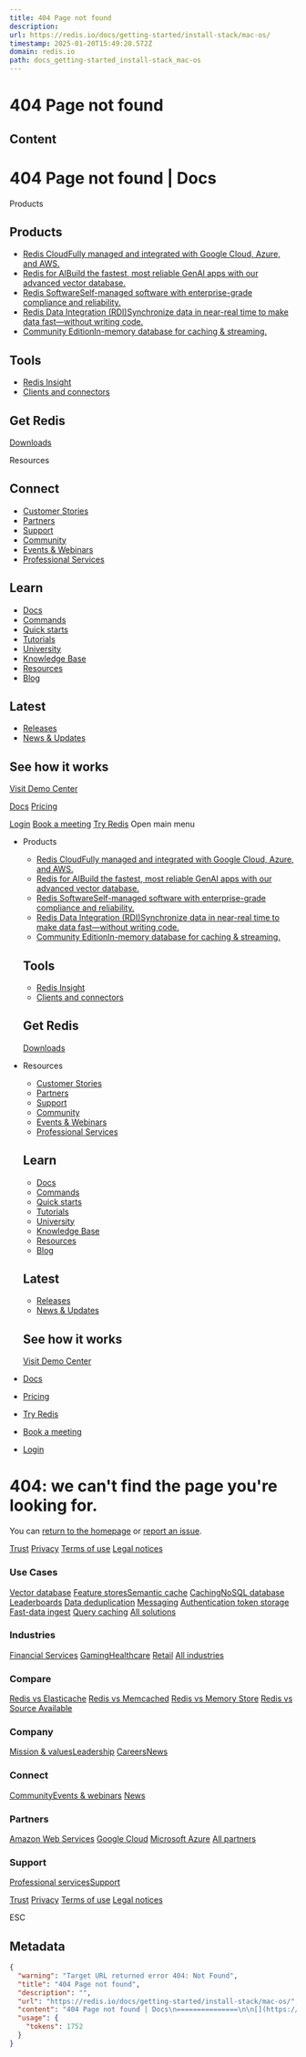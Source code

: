 ```yaml
---
title: 404 Page not found
description: 
url: https://redis.io/docs/getting-started/install-stack/mac-os/
timestamp: 2025-01-20T15:49:20.572Z
domain: redis.io
path: docs_getting-started_install-stack_mac-os
---
```


# 404 Page not found



## Content

404 Page not found | Docs
===============

[](https://redis.io/)

Products

Products
--------

*   [Redis CloudFully managed and integrated with Google Cloud, Azure, and AWS.](https://redis.io/cloud/)
*   [Redis for AIBuild the fastest, most reliable GenAI apps with our advanced vector database.](https://redis.io/redis-for-ai/)
*   [Redis SoftwareSelf-managed software with enterprise-grade compliance and reliability.](https://redis.io/software/)
*   [Redis Data Integration (RDI)Synchronize data in near-real time to make data fast—without writing code.](https://redis.io/data-integration/)
*   [Community EditionIn-memory database for caching & streaming.](https://redis.io/docs/latest/get-started/)

Tools
-----

*   [Redis Insight](https://redis.io/insight/)
*   [Clients and connectors](https://redis.io/clients/)

Get Redis
---------

[Downloads](https://redis.io/downloads/)

Resources

Connect
-------

*   [Customer Stories](https://redis.io/customers/)
*   [Partners](https://redis.io/partners/)
*   [Support](https://redis.io/support/)
*   [Community](https://redis.io/community/)
*   [Events & Webinars](https://redis.io/events/)
*   [Professional Services](https://redis.io/services/professional-services/)

Learn
-----

*   [Docs](https://redis.io/docs/)
*   [Commands](https://redis.io/commands/)
*   [Quick starts](https://redis.io/docs/latest/get-started/)
*   [Tutorials](https://redis.io/learn/)
*   [University](https://university.redis.io/)
*   [Knowledge Base](https://redis.io/kb/)
*   [Resources](https://redis.io/resources/)
*   [Blog](https://redis.io/blog/)

Latest
------

*   [Releases](https://redis.io/release/)
*   [News & Updates](https://redis.io/company/news/)

See how it works
----------------

[Visit Demo Center](https://redis.io/demo-center/)

[Docs](https://redis.io/docs/) [Pricing](https://redis.io/pricing/)

[Login](https://cloud.redis.io/) [Book a meeting](https://redis.io/meeting/) [Try Redis](https://redis.io/try-free/) Open main menu

*   Products
    
    *   [Redis CloudFully managed and integrated with Google Cloud, Azure, and AWS.](https://redis.io/cloud/)
    *   [Redis for AIBuild the fastest, most reliable GenAI apps with our advanced vector database.](https://redis.io/redis-for-ai/)
    *   [Redis SoftwareSelf-managed software with enterprise-grade compliance and reliability.](https://redis.io/software/)
    *   [Redis Data Integration (RDI)Synchronize data in near-real time to make data fast—without writing code.](https://redis.io/data-integration/)
    *   [Community EditionIn-memory database for caching & streaming.](https://redis.io/docs/latest/get-started/)
    
    Tools
    -----
    
    *   [Redis Insight](https://redis.io/insight/)
    *   [Clients and connectors](https://redis.io/clients/)
    
    Get Redis
    ---------
    
    [Downloads](https://redis.io/downloads/)
    
*   Resources
    
    *   [Customer Stories](https://redis.io/customers/)
    *   [Partners](https://redis.io/partners/)
    *   [Support](https://redis.io/support/)
    *   [Community](https://redis.io/community/)
    *   [Events & Webinars](https://redis.io/events/)
    *   [Professional Services](https://redis.io/services/professional-services/)
    
    Learn
    -----
    
    *   [Docs](https://redis.io/docs/)
    *   [Commands](https://redis.io/commands/)
    *   [Quick starts](https://redis.io/docs/latest/get-started/)
    *   [Tutorials](https://redis.io/learn/)
    *   [University](https://university.redis.io/)
    *   [Knowledge Base](https://redis.io/kb/)
    *   [Resources](https://redis.io/resources/)
    *   [Blog](https://redis.io/blog/)
    
    Latest
    ------
    
    *   [Releases](https://redis.io/release/)
    *   [News & Updates](https://redis.io/company/news/)
    
    See how it works
    ----------------
    
    [Visit Demo Center](https://redis.io/demo-center/)
    
*   [Docs](https://redis.io/docs/)
    
*   [Pricing](https://redis.io/pricing/)
    

*   [Try Redis](https://redis.io/try-free/)
*   [Book a meeting](https://redis.io/meeting/)
*   [Login](https://cloud.redis.io/)

404: we can't find the page you're looking for.
===============================================

You can [return to the homepage](https://redis.io/) or [report an issue](https://github.com/redis/docs/issues/new).

[](https://redis.io/)

[](https://www.facebook.com/Redisinc)[](https://www.youtube.com/c/redisinc)[](https://www.linkedin.com/company/redisinc/)[](https://www.instagram.com/redisinc/)[](https://twitter.com/Redisinc)[](https://github.com/redis/)

[Trust](https://trust.redis.io/) [Privacy](https://redis.io/legal/privacy-policy/) [Terms of use](https://redis.io/legal/redis-website-terms-of-use/) [Legal notices](https://redis.io/legal/)

### Use Cases

[Vector database](https://redis.io/solutions/vector-database/) [Feature stores](https://redis.io/solutions/feature-stores/)[Semantic cache](https://redis.io/redis-for-ai/) [Caching](https://redis.io/solutions/caching/)[NoSQL database](https://redis.io/nosql/what-is-nosql/) [Leaderboards](https://redis.io/solutions/leaderboards/) [Data deduplication](https://redis.io/solutions/deduplication/) [Messaging](https://redis.io/solutions/messaging/) [Authentication token storage](https://redis.io/solutions/authentication-token-storage/) [Fast-data ingest](https://redis.io/solutions/fast-data-ingest/) [Query caching](https://redis.io/solutions/query-caching-with-redis-enterprise/) [All solutions](https://redis.io/solutions)

### Industries

[Financial Services](https://redis.io/industries/financial-services/) [Gaming](https://redis.io/industries/gaming/)[Healthcare](https://redis.io/industries/healthcare/) [Retail](https://redis.io/industries/retail/) [All industries](https://redis.io/industries/)

### Compare

[Redis vs Elasticache](https://redis.io/compare/elasticache/) [Redis vs Memcached](https://redis.io/compare/memcached/) [Redis vs Memory Store](https://redis.io/compare/memorystore/) [Redis vs Source Available](https://redis.io/compare/community-edition/)

### Company

[Mission & values](https://redis.io/company/)[Leadership](https://redis.io/company/team/) [Careers](https://redis.io/careers/)[News](https://redis.io/company/news/)

### Connect

[Community](https://redis.io/community/)[Events & webinars](https://redis.io/events/) [News](https://redis.io/company/news/)

### Partners

[Amazon Web Services](https://redis.io/cloud-partners/aws/) [Google Cloud](https://redis.io/cloud-partners/google/) [Microsoft Azure](https://redis.io/cloud-partners/azure/) [All partners](https://redis.io/partners/)

### Support

[Professional services](https://redis.io/services/professional-services/)[Support](https://redis.io/support/)

[Trust](https://trust.redis.io/) [Privacy](https://redis.io/legal/privacy-policy/) [Terms of use](https://redis.io/legal/redis-website-terms-of-use/) [Legal notices](https://redis.io/legal/)

 

 

ESC

## Metadata

```json
{
  "warning": "Target URL returned error 404: Not Found",
  "title": "404 Page not found",
  "description": "",
  "url": "https://redis.io/docs/getting-started/install-stack/mac-os/",
  "content": "404 Page not found | Docs\n===============\n\n[](https://redis.io/)\n\nProducts\n\nProducts\n--------\n\n*   [Redis CloudFully managed and integrated with Google Cloud, Azure, and AWS.](https://redis.io/cloud/)\n*   [Redis for AIBuild the fastest, most reliable GenAI apps with our advanced vector database.](https://redis.io/redis-for-ai/)\n*   [Redis SoftwareSelf-managed software with enterprise-grade compliance and reliability.](https://redis.io/software/)\n*   [Redis Data Integration (RDI)Synchronize data in near-real time to make data fast—without writing code.](https://redis.io/data-integration/)\n*   [Community EditionIn-memory database for caching & streaming.](https://redis.io/docs/latest/get-started/)\n\nTools\n-----\n\n*   [Redis Insight](https://redis.io/insight/)\n*   [Clients and connectors](https://redis.io/clients/)\n\nGet Redis\n---------\n\n[Downloads](https://redis.io/downloads/)\n\nResources\n\nConnect\n-------\n\n*   [Customer Stories](https://redis.io/customers/)\n*   [Partners](https://redis.io/partners/)\n*   [Support](https://redis.io/support/)\n*   [Community](https://redis.io/community/)\n*   [Events & Webinars](https://redis.io/events/)\n*   [Professional Services](https://redis.io/services/professional-services/)\n\nLearn\n-----\n\n*   [Docs](https://redis.io/docs/)\n*   [Commands](https://redis.io/commands/)\n*   [Quick starts](https://redis.io/docs/latest/get-started/)\n*   [Tutorials](https://redis.io/learn/)\n*   [University](https://university.redis.io/)\n*   [Knowledge Base](https://redis.io/kb/)\n*   [Resources](https://redis.io/resources/)\n*   [Blog](https://redis.io/blog/)\n\nLatest\n------\n\n*   [Releases](https://redis.io/release/)\n*   [News & Updates](https://redis.io/company/news/)\n\nSee how it works\n----------------\n\n[Visit Demo Center](https://redis.io/demo-center/)\n\n[Docs](https://redis.io/docs/) [Pricing](https://redis.io/pricing/)\n\n[Login](https://cloud.redis.io/) [Book a meeting](https://redis.io/meeting/) [Try Redis](https://redis.io/try-free/) Open main menu\n\n*   Products\n    \n    *   [Redis CloudFully managed and integrated with Google Cloud, Azure, and AWS.](https://redis.io/cloud/)\n    *   [Redis for AIBuild the fastest, most reliable GenAI apps with our advanced vector database.](https://redis.io/redis-for-ai/)\n    *   [Redis SoftwareSelf-managed software with enterprise-grade compliance and reliability.](https://redis.io/software/)\n    *   [Redis Data Integration (RDI)Synchronize data in near-real time to make data fast—without writing code.](https://redis.io/data-integration/)\n    *   [Community EditionIn-memory database for caching & streaming.](https://redis.io/docs/latest/get-started/)\n    \n    Tools\n    -----\n    \n    *   [Redis Insight](https://redis.io/insight/)\n    *   [Clients and connectors](https://redis.io/clients/)\n    \n    Get Redis\n    ---------\n    \n    [Downloads](https://redis.io/downloads/)\n    \n*   Resources\n    \n    *   [Customer Stories](https://redis.io/customers/)\n    *   [Partners](https://redis.io/partners/)\n    *   [Support](https://redis.io/support/)\n    *   [Community](https://redis.io/community/)\n    *   [Events & Webinars](https://redis.io/events/)\n    *   [Professional Services](https://redis.io/services/professional-services/)\n    \n    Learn\n    -----\n    \n    *   [Docs](https://redis.io/docs/)\n    *   [Commands](https://redis.io/commands/)\n    *   [Quick starts](https://redis.io/docs/latest/get-started/)\n    *   [Tutorials](https://redis.io/learn/)\n    *   [University](https://university.redis.io/)\n    *   [Knowledge Base](https://redis.io/kb/)\n    *   [Resources](https://redis.io/resources/)\n    *   [Blog](https://redis.io/blog/)\n    \n    Latest\n    ------\n    \n    *   [Releases](https://redis.io/release/)\n    *   [News & Updates](https://redis.io/company/news/)\n    \n    See how it works\n    ----------------\n    \n    [Visit Demo Center](https://redis.io/demo-center/)\n    \n*   [Docs](https://redis.io/docs/)\n    \n*   [Pricing](https://redis.io/pricing/)\n    \n\n*   [Try Redis](https://redis.io/try-free/)\n*   [Book a meeting](https://redis.io/meeting/)\n*   [Login](https://cloud.redis.io/)\n\n404: we can't find the page you're looking for.\n===============================================\n\nYou can [return to the homepage](https://redis.io/) or [report an issue](https://github.com/redis/docs/issues/new).\n\n[](https://redis.io/)\n\n[](https://www.facebook.com/Redisinc)[](https://www.youtube.com/c/redisinc)[](https://www.linkedin.com/company/redisinc/)[](https://www.instagram.com/redisinc/)[](https://twitter.com/Redisinc)[](https://github.com/redis/)\n\n[Trust](https://trust.redis.io/) [Privacy](https://redis.io/legal/privacy-policy/) [Terms of use](https://redis.io/legal/redis-website-terms-of-use/) [Legal notices](https://redis.io/legal/)\n\n### Use Cases\n\n[Vector database](https://redis.io/solutions/vector-database/) [Feature stores](https://redis.io/solutions/feature-stores/)[Semantic cache](https://redis.io/redis-for-ai/) [Caching](https://redis.io/solutions/caching/)[NoSQL database](https://redis.io/nosql/what-is-nosql/) [Leaderboards](https://redis.io/solutions/leaderboards/) [Data deduplication](https://redis.io/solutions/deduplication/) [Messaging](https://redis.io/solutions/messaging/) [Authentication token storage](https://redis.io/solutions/authentication-token-storage/) [Fast-data ingest](https://redis.io/solutions/fast-data-ingest/) [Query caching](https://redis.io/solutions/query-caching-with-redis-enterprise/) [All solutions](https://redis.io/solutions)\n\n### Industries\n\n[Financial Services](https://redis.io/industries/financial-services/) [Gaming](https://redis.io/industries/gaming/)[Healthcare](https://redis.io/industries/healthcare/) [Retail](https://redis.io/industries/retail/) [All industries](https://redis.io/industries/)\n\n### Compare\n\n[Redis vs Elasticache](https://redis.io/compare/elasticache/) [Redis vs Memcached](https://redis.io/compare/memcached/) [Redis vs Memory Store](https://redis.io/compare/memorystore/) [Redis vs Source Available](https://redis.io/compare/community-edition/)\n\n### Company\n\n[Mission & values](https://redis.io/company/)[Leadership](https://redis.io/company/team/) [Careers](https://redis.io/careers/)[News](https://redis.io/company/news/)\n\n### Connect\n\n[Community](https://redis.io/community/)[Events & webinars](https://redis.io/events/) [News](https://redis.io/company/news/)\n\n### Partners\n\n[Amazon Web Services](https://redis.io/cloud-partners/aws/) [Google Cloud](https://redis.io/cloud-partners/google/) [Microsoft Azure](https://redis.io/cloud-partners/azure/) [All partners](https://redis.io/partners/)\n\n### Support\n\n[Professional services](https://redis.io/services/professional-services/)[Support](https://redis.io/support/)\n\n[Trust](https://trust.redis.io/) [Privacy](https://redis.io/legal/privacy-policy/) [Terms of use](https://redis.io/legal/redis-website-terms-of-use/) [Legal notices](https://redis.io/legal/)\n\n \n\n \n\nESC",
  "usage": {
    "tokens": 1752
  }
}
```
